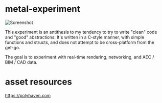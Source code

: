 # metal-experiment 

![Screenshot](https://github.com/ArjoNagelhout/metal-experiment/assets/16051555/5334dd29-dfa7-4e9e-a731-4bb319b7db4b)

This experiment is an antithesis to my tendency to try to write "clean" code and "good" abstractions. 
It's written in a C-style manner, with simple functions and structs, and does not attempt to be 
cross-platform from the get-go. 

The goal is to experiment with real-time rendering, networking, and AEC / BIM / CAD data. 

# asset resources
https://polyhaven.com
